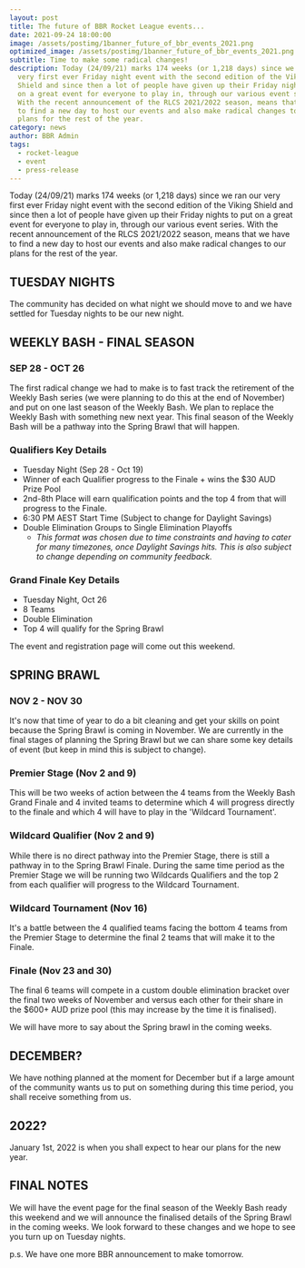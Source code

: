 ```yaml
---
layout: post
title: The future of BBR Rocket League events...
date: 2021-09-24 18:00:00
image: /assets/postimg/1banner_future_of_bbr_events_2021.png
optimized_image: /assets/postimg/1banner_future_of_bbr_events_2021.png
subtitle: Time to make some radical changes!
description: Today (24/09/21) marks 174 weeks (or 1,218 days) since we ran our
  very first ever Friday night event with the second edition of the Viking
  Shield and since then a lot of people have given up their Friday nights to put
  on a great event for everyone to play in, through our various event series.
  With the recent announcement of the RLCS 2021/2022 season, means that we have
  to find a new day to host our events and also make radical changes to our
  plans for the rest of the year.
category: news
author: BBR Admin
tags:
  - rocket-league
  - event
  - press-release
---
```

Today (24/09/21) marks 174 weeks (or 1,218 days) since we ran our very first ever Friday night event with the second edition of the Viking Shield and since then a lot of people have given up their Friday nights to put on a great event for everyone to play in, through our various event series. With the recent announcement of the RLCS 2021/2022 season, means that we have to find a new day to host our events and also make radical changes to our plans for the rest of the year.

## TUESDAY NIGHTS
The community has decided on what night we should move to and we have settled for Tuesday nights to be our new night.

## WEEKLY BASH - FINAL SEASON

### SEP 28 - OCT 26
The first radical change we had to make is to fast track the retirement of the Weekly Bash series (we were planning to do this at the end of November) and put on one last season of the Weekly Bash. We plan to replace the Weekly Bash with something new next year. This final season of the Weekly Bash will be a pathway into the Spring Brawl that will happen.

### Qualifiers Key Details
-   Tuesday Night (Sep 28 - Oct 19)
-   Winner of each Qualifier progress to the Finale + wins the $30 AUD Prize Pool
-   2nd-8th Place will earn qualification points and the top 4 from that will progress to the Finale.
-   6:30 PM AEST Start Time (Subject to change for Daylight Savings)
-   Double Elimination Groups to Single Elimination Playoffs
    -   _This format was chosen due to time constraints and having to cater for many timezones, once Daylight Savings hits. This is also subject to change depending on community feedback._
        
### Grand Finale Key Details
-   Tuesday Night, Oct 26
-   8 Teams
-   Double Elimination
-   Top 4 will qualify for the Spring Brawl

The event and registration page will come out this weekend.

## SPRING BRAWL

### NOV 2 - NOV 30
It's now that time of year to do a bit cleaning and get your skills on point because the Spring Brawl is coming in November. We are currently in the final stages of planning the Spring Brawl but we can share some key details of event (but keep in mind this is subject to change).

### Premier Stage (Nov 2 and 9)
This will be two weeks of action between the 4 teams from the Weekly Bash Grand Finale and 4 invited teams to determine which 4 will progress directly to the finale and which 4 will have to play in the 'Wildcard Tournament'.

### Wildcard Qualifier (Nov 2 and 9)
While there is no direct pathway into the Premier Stage, there is still a pathway in to the Spring Brawl Finale. During the same time period as the Premier Stage we will be running two Wildcards Qualifiers and the top 2 from each qualifier will progress to the Wildcard Tournament.

### Wildcard Tournament (Nov 16)
It's a battle between the 4 qualified teams facing the bottom 4 teams from the Premier Stage to determine the final 2 teams that will make it to the Finale.

### Finale (Nov 23 and 30)
The final 6 teams will compete in a custom double elimination bracket over the final two weeks of November and versus each other for their share in the $600+ AUD prize pool (this may increase by the time it is finalised).

We will have more to say about the Spring brawl in the coming weeks.

## DECEMBER?
We have nothing planned at the moment for December but if a large amount of the community wants us to put on something during this time period, you shall receive something from us.

## 2022?
January 1st, 2022 is when you shall expect to hear our plans for the new year.

## FINAL NOTES
We will have the event page for the final season of the Weekly Bash ready this weekend and we will announce the finalised details of the Spring Brawl in the coming weeks. We look forward to these changes and we hope to see you turn up on Tuesday nights.

p.s. We have one more BBR announcement to make tomorrow.